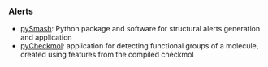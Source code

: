 ### Alerts
- [pySmash](https://github.com/kotori-y/pySmash): Python package and software for structural alerts generation and application
- [pyCheckmol](https://github.com/jeffrichardchemistry/pyCheckmol): application for detecting functional groups of a molecule, created using features from the compiled checkmol